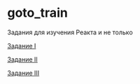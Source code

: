 # goto_train
Задания для изучения Реакта и не только

[Задание I](https://github.com/thronfolger/goto_train/blob/master/mission_i.md)

[Задание II](https://github.com/thronfolger/goto_train/blob/master/mission_ii.md)

[Задание III](https://github.com/thronfolger/goto_train/blob/master/mission_ii.md)
